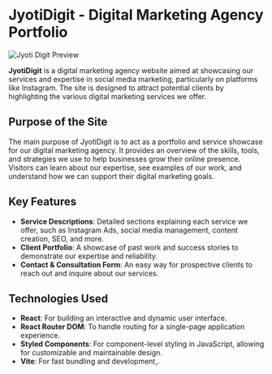 # JyotiDigit - Digital Marketing Agency Portfolio

![Jyoti Digit Preview](/Images/JyotiDigitPrv.png)

**JyotiDigit** is a digital marketing agency website aimed at showcasing our services and expertise in social media marketing, particularly on platforms like Instagram. The site is designed to attract potential clients by highlighting the various digital marketing services we offer.

## Purpose of the Site

The main purpose of JyotiDigit is to act as a portfolio and service showcase for our digital marketing agency. It provides an overview of the skills, tools, and strategies we use to help businesses grow their online presence. Visitors can learn about our expertise, see examples of our work, and understand how we can support their digital marketing goals.

## Key Features

- **Service Descriptions**: Detailed sections explaining each service we offer, such as Instagram Ads, social media management, content creation, SEO, and more.
- **Client Portfolio**: A showcase of past work and success stories to demonstrate our expertise and reliability.
- **Contact & Consultation Form**: An easy way for prospective clients to reach out and inquire about our services.

## Technologies Used

- **React**: For building an interactive and dynamic user interface.
- **React Router DOM**: To handle routing for a single-page application experience.
- **Styled Components**: For component-level styling in JavaScript, allowing for customizable and maintainable design.
- **Vite**: For fast bundling and development,.
